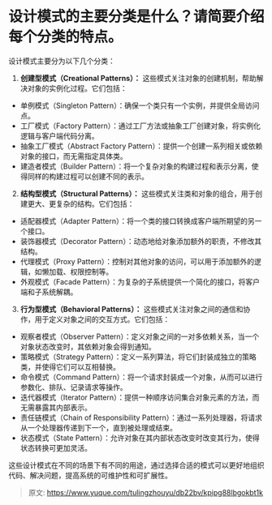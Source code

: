 # 设计模式的主要分类是什么？请简要介绍每个分类的特点。

设计模式主要分为以下几个分类：

1.  **创建型模式（Creational Patterns）：** 这些模式关注对象的创建机制，帮助解决对象的实例化过程。它们包括： 
   - 单例模式（Singleton Pattern）：确保一个类只有一个实例，并提供全局访问点。
   - 工厂模式（Factory Pattern）：通过工厂方法或抽象工厂创建对象，将实例化逻辑与客户端代码分离。
   - 抽象工厂模式（Abstract Factory Pattern）：提供一个创建一系列相关或依赖对象的接口，而无需指定具体类。
   - 建造者模式（Builder Pattern）：将一个复杂对象的构建过程和表示分离，使得同样的构建过程可以创建不同的表示。
2.  **结构型模式（Structural Patterns）：** 这些模式关注类和对象的组合，用于创建更大、更复杂的结构。它们包括： 
   - 适配器模式（Adapter Pattern）：将一个类的接口转换成客户端所期望的另一个接口。
   - 装饰器模式（Decorator Pattern）：动态地给对象添加额外的职责，不修改其结构。
   - 代理模式（Proxy Pattern）：控制对其他对象的访问，可以用于添加额外的逻辑，如懒加载、权限控制等。
   - 外观模式（Facade Pattern）：为复杂的子系统提供一个简化的接口，将客户端和子系统解耦。
3.  **行为型模式（Behavioral Patterns）：** 这些模式关注对象之间的通信和协作，用于定义对象之间的交互方式。它们包括： 
   - 观察者模式（Observer Pattern）：定义对象之间的一对多依赖关系，当一个对象状态改变时，其依赖对象会得到通知。
   - 策略模式（Strategy Pattern）：定义一系列算法，将它们封装成独立的策略类，并使得它们可以互相替换。
   - 命令模式（Command Pattern）：将一个请求封装成一个对象，从而可以进行参数化、排队、记录请求等操作。
   - 迭代器模式（Iterator Pattern）：提供一种顺序访问集合对象元素的方法，而无需暴露其内部表示。
   - 责任链模式（Chain of Responsibility Pattern）：通过一系列处理器，将请求从一个处理器传递到下一个，直到被处理或结束。
   - 状态模式（State Pattern）：允许对象在其内部状态改变时改变其行为，使得状态转换可更加灵活。

这些设计模式在不同的场景下有不同的用途，通过选择合适的模式可以更好地组织代码、解决问题，提高系统的可维护性和可扩展性。


> 原文: <https://www.yuque.com/tulingzhouyu/db22bv/kpipg88lbgokbt1k>